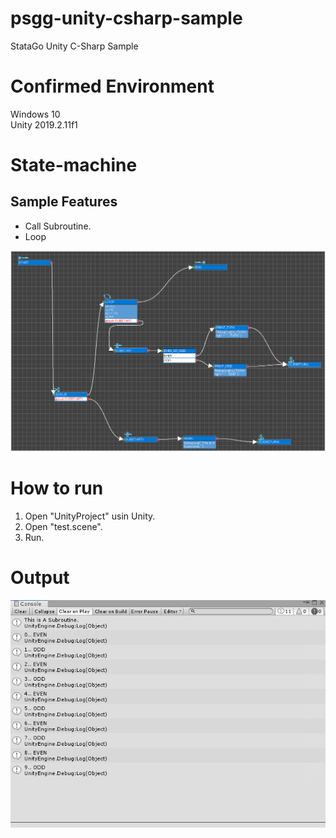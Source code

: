 # psgg-unity-csharp-sample
StataGo Unity C-Sharp Sample

# Confirmed Environment

Windows 10<br>
Unity 2019.2.11f1

# State-machine

## Sample Features

- Call Subroutine.<br>
- Loop <br>

![](https://raw.githubusercontent.com/NNNIC/psgg-unity-csharp-sample/master/wiki/statemachine.png)

# How to run

1. Open "UnityProject" usin Unity.<br>
2. Open "test.scene".
3. Run.

# Output

![](https://raw.githubusercontent.com/NNNIC/psgg-unity-csharp-sample/master/wiki/output.png)


